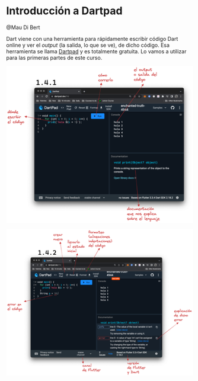 # Introducción a Dartpad

@Mau Di Bert

Dart viene con una herramienta para rápidamente escribir código Dart online y ver el _output_ (la salida, lo que se ve), de dicho código. Esa herramienta se llama [Dartpad](https://dartpad.dev) y es totalmente gratuita. Lo vamos a utilizar para las primeras partes de este curso.

![Dartpad basics](https://raw.githubusercontent.com/themonkslab/courses/main/dart/1.introduccion/1.4.1_dartpad_basics.png)

![Dartpad basics errors and rest](https://raw.githubusercontent.com/themonkslab/courses/main/dart/1.introduccion/1.4.2_dartpad_basics_errors_and_rest.png)
